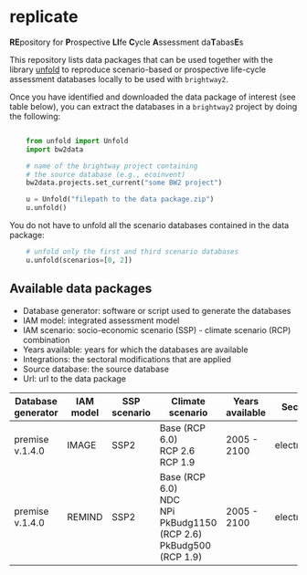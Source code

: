 # replicate
**RE**pository for **P**rospective **LI**fe **C**ycle **A**ssessment da**T**abas**E**s

This repository lists data packages that can be used together with the library [unfold](https://github.com/polca/unfold) 
to reproduce scenario-based or prospective life-cycle assessment databases locally to be used with `brightway2`.

Once you have identified and downloaded the data package of interest (see table below),
you can extract the databases in a `brightway2` project by doing the following:

```python

    from unfold import Unfold
    import bw2data

    # name of the brightway project containing 
    # the source database (e.g., ecoinvent)
    bw2data.projects.set_current("some BW2 project")

    u = Unfold("filepath to the data package.zip")
    u.unfold()
```

You do not have to unfold all the scenario databases contained in the data package:

```python
    # unfold only the first and third scenario databases
    u.unfold(scenarios=[0, 2])
```

Available data packages
-----------------------

* Database generator: software or script used to generate the databases
* IAM model: integrated assessment model
* IAM scenario: socio-economic scenario (SSP) - climate scenario (RCP) combination
* Years available: years for which the databases are available
* Integrations: the sectoral modifications that are applied
* Source database: the source database
* Url: url to the data package


| Database generator | IAM model | SSP scenario | Climate scenario                                                                  | Years available | Sector      | Source database       | Url      |
| ------------------ | --------- |--------------|-----------------------------------------------------------------------------------|-----------------|-------------| --------------------- |----------|
| premise v.1.4.0    | IMAGE     | SSP2         | Base (RCP 6.0)<br/>RCP 2.6<br/>RCP 1.9                                            | 2005 - 2100     | electricity | ecoinvent 3.8 cut-off | [Link](https://doi.org/10.5281/zenodo.7470054) |
| premise v.1.4.0    | REMIND    | SSP2         | Base (RCP 6.0)<br/>NDC<br/>NPi<br/>PkBudg1150 (RCP 2.6)<br/>PkBudg500 (RCP 1.9)   | 2005 - 2100     | electricity | ecoinvent 3.8 cut-off | Link     |